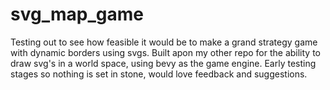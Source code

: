 # svg_map_game
Testing out to see how feasible it would be to make a grand strategy game with dynamic borders using svgs.
Built apon my other repo for the ability to draw svg's in a world space, using bevy as the game engine.
Early testing stages so nothing is set in stone, would love feedback and suggestions.
